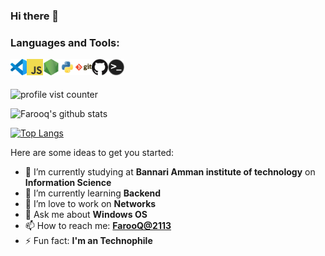 ### Hi there 👋

### Languages and Tools:

<img align="left" alt="Visual Studio Code" width="26px" src="https://raw.githubusercontent.com/github/explore/80688e429a7d4ef2fca1e82350fe8e3517d3494d/topics/visual-studio-code/visual-studio-code.png" />
<img align="left" alt="JavaScript" width="26px" src="https://raw.githubusercontent.com/github/explore/80688e429a7d4ef2fca1e82350fe8e3517d3494d/topics/javascript/javascript.png" />
<img align="left" alt="Node.js" width="26px" src="https://raw.githubusercontent.com/github/explore/80688e429a7d4ef2fca1e82350fe8e3517d3494d/topics/nodejs/nodejs.png" />



<img align="left" alt="python" width="26px" src="https://raw.githubusercontent.com/github/explore/80688e429a7d4ef2fca1e82350fe8e3517d3494d/topics/python/python.png" />
<img align="left" alt="Git" width="26px" src="https://raw.githubusercontent.com/github/explore/80688e429a7d4ef2fca1e82350fe8e3517d3494d/topics/git/git.png" />
<img align="left" alt="GitHub" width="26px" src="https://raw.githubusercontent.com/github/explore/78df643247d429f6cc873026c0622819ad797942/topics/github/github.png" />
<img align="left" alt="CMD" width="26px" src="https://raw.githubusercontent.com/github/explore/80688e429a7d4ef2fca1e82350fe8e3517d3494d/topics/terminal/terminal.png" />
<br>
<br>

<p align="left"> <img src="https://komarev.com/ghpvc/?username=farooq-2113" alt="profile vist counter" /> </p>  

![Farooq's github stats](http://github-profile-summary-cards.vercel.app/api/cards/profile-details?username=farooq-2113&theme=2077)

[![Top Langs](https://github-profile-summary-cards.vercel.app/api/cards/most-commit-language?username=farooq-2113&theme=2077)](https://github.com/farooq-2113/github-readme-stats)


Here are some ideas to get you started:

- 🔭 I’m currently studying at **Bannari Amman institute of technology** on **Information Science**
- 🌱 I’m currently learning **Backend**
- 👯 I’m love to work on **Networks**
- 💬 Ask me about **Windows OS**
- 📫 How to reach me: **[FarooQ@2113](https://www.linkedin.com/in/farooq-ahamed-543aa91b4/)**
- ⚡ Fun fact: **I'm an Technophile**
